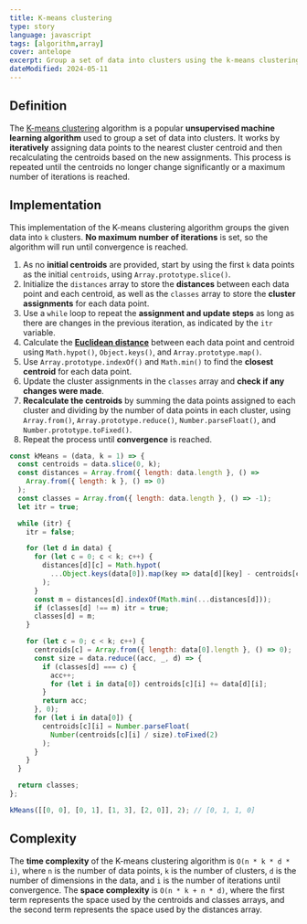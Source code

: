 ```yaml
---
title: K-means clustering
type: story
language: javascript
tags: [algorithm,array]
cover: antelope
excerpt: Group a set of data into clusters using the k-means clustering algorithm.
dateModified: 2024-05-11
---
```


## Definition

The [K-means clustering]((https://en.wikipedia.org/wiki/K-means_clustering)) algorithm is a popular **unsupervised machine learning algorithm** used to group a set of data into clusters. It works by **iteratively** assigning data points to the nearest cluster centroid and then recalculating the centroids based on the new assignments. This process is repeated until the centroids no longer change significantly or a maximum number of iterations is reached.

## Implementation

This implementation of the K-means clustering algorithm groups the given data into `k` clusters. **No maximum number of iterations** is set, so the algorithm will run until convergence is reached.

1. As no **initial centroids** are provided, start by using the first `k` data points as the initial `centroids`, using `Array.prototype.slice()`.
2. Initialize the `distances` array to store the **distances** between each data point and each centroid, as well as the `classes` array to store the **cluster assignments** for each data point.
3. Use a `while` loop to repeat the **assignment and update steps** as long as there are changes in the previous iteration, as indicated by the `itr` variable.
4. Calculate the [**Euclidean distance**](/js/s/euclidean-distance) between each data point and centroid using `Math.hypot()`, `Object.keys()`, and `Array.prototype.map()`.
5. Use `Array.prototype.indexOf()` and `Math.min()` to find the **closest centroid** for each data point.
6. Update the cluster assignments in the `classes` array and **check if any changes were made**.
7. **Recalculate the centroids** by summing the data points assigned to each cluster and dividing by the number of data points in each cluster, using `Array.from()`, `Array.prototype.reduce()`, `Number.parseFloat()`, and `Number.prototype.toFixed()`.
8. Repeat the process until **convergence** is reached.

```js
const kMeans = (data, k = 1) => {
  const centroids = data.slice(0, k);
  const distances = Array.from({ length: data.length }, () =>
    Array.from({ length: k }, () => 0)
  );
  const classes = Array.from({ length: data.length }, () => -1);
  let itr = true;

  while (itr) {
    itr = false;

    for (let d in data) {
      for (let c = 0; c < k; c++) {
        distances[d][c] = Math.hypot(
          ...Object.keys(data[0]).map(key => data[d][key] - centroids[c][key])
        );
      }
      const m = distances[d].indexOf(Math.min(...distances[d]));
      if (classes[d] !== m) itr = true;
      classes[d] = m;
    }

    for (let c = 0; c < k; c++) {
      centroids[c] = Array.from({ length: data[0].length }, () => 0);
      const size = data.reduce((acc, _, d) => {
        if (classes[d] === c) {
          acc++;
          for (let i in data[0]) centroids[c][i] += data[d][i];
        }
        return acc;
      }, 0);
      for (let i in data[0]) {
        centroids[c][i] = Number.parseFloat(
          Number(centroids[c][i] / size).toFixed(2)
        );
      }
    }
  }

  return classes;
};

kMeans([[0, 0], [0, 1], [1, 3], [2, 0]], 2); // [0, 1, 1, 0]
```

## Complexity

The **time complexity** of the K-means clustering algorithm is `O(n * k * d * i)`, where `n` is the number of data points, `k` is the number of clusters, `d` is the number of dimensions in the data, and `i` is the number of iterations until convergence. The **space complexity** is `O(n * k + n * d)`, where the first term represents the space used by the centroids and classes arrays, and the second term represents the space used by the distances array.
